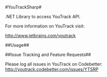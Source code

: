 #YouTrackSharp#

.NET Library to access YouTrack API.

For more information on YouTrack visit:

http://www.jetbrains.com/youtrack

##Usage##




##Issue Tracking and Feature Requests##

Please log all issues in YouTrack on Codebetter: http://youtrack.codebetter.com/issues/YTSRP
